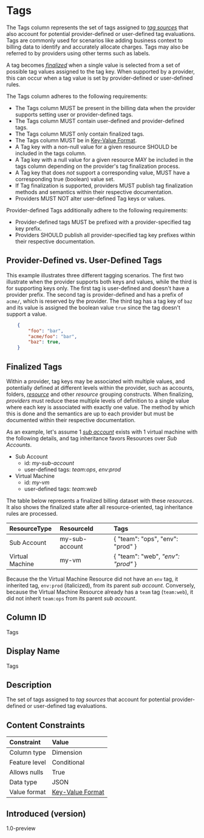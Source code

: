 # Tags

The Tags column represents the set of tags assigned to [*tag sources*](#glossary:tag-source) that also account for potential provider-defined or user-defined tag evaluations. Tags are commonly used for scenarios like adding business context to billing data to identify and accurately allocate charges. Tags may also be referred to by providers using other terms such as labels.

A tag becomes [*finalized*](#glossary:finalized-tag) when a single value is selected from a set of possible tag values assigned to the tag key.  When supported by a provider, this can occur when a tag value is set by provider-defined or user-defined rules.

The Tags column adheres to the following requirements:

* The Tags column MUST be present in the billing data when the provider supports setting user or provider-defined tags.
* The Tags column MUST contain user-defined and provider-defined tags.
* The Tags column MUST only contain finalized tags.
* The Tags column MUST be in [Key-Value Format](#key-valueformat).
* A Tag key with a non-null value for a given resource SHOULD be included in the tags column.
* A Tag key with a null value for a given resource MAY be included in the tags column depending on the provider's tag finalization process.
* A Tag key that does *not* support a corresponding value, MUST have a corresponding true (boolean) value set.
* If Tag finalization is supported, providers MUST publish tag finalization methods and semantics within their respective documentation.
* Providers MUST NOT alter user-defined Tag keys or values.

Provider-defined Tags additionally adhere to the following requirements:

* Provider-defined tags MUST be prefixed with a provider-specified tag key prefix.
* Providers SHOULD publish all provider-specified tag key prefixes within their respective documentation.

## Provider-Defined vs. User-Defined Tags

This example illustrates three different tagging scenarios. The first two illustrate when the provider supports both keys and values, while the third is for supporting keys only. The first tag is user-defined and doesn't have a provider prefix. The second tag is provider-defined and has a prefix of `acme/`, which is reserved by the provider. The third tag has a tag key of `baz` and its value is assigned the boolean value `true` since the tag doesn't support a value.

```json
    {
        "foo": "bar",
        "acme/foo": "bar",
        "baz": true,
    }
```

## Finalized Tags

Within a provider, tag keys may be associated with multiple values, and potentially defined at different levels within the provider, such as accounts, folders, [*resource*](#glossary:resource) and other *resource* grouping constructs. When finalizing, *providers* must reduce these multiple levels of definition to a single value where each key is associated with exactly one value. The method by which this is done and the semantics are up to each provider but must be documented within their respective documentation.

As an example, let's assume 1 [*sub account*](#glossary:sub-account) exists with 1 virtual machine with the following details, and tag inheritance favors Resources over *Sub Accounts*.

* Sub Account
  * id: *my-sub-account*
  * user-defined tags: *team:ops*, *env:prod*
* Virtual Machine
  * id: *my-vm*
  * user-defined tags: *team:web*

The table below represents a finalized billing dataset with these *resources*.  It also shows the finalized state after all resource-oriented, tag inheritance rules are processed.

| ResourceType    | ResourceId     | Tags                                        |
| :---------------| :--------------| :-------------------------------------------|
| Sub Account     | my-sub-account | { "team": "ops", "env": "prod" }            |
| Virtual Machine | my-vm          | { "team": "web", *"env": "prod"* }          |

Because the the Virtual Machine Resource did not have an `env` tag, it inherited tag, `env:prod` (italicized), from its parent *sub account*.  Conversely, because the Virtual Machine Resource already has a `team` tag (`team:web`), it did not inherit `team:ops` from its parent *sub account*.

## Column ID

Tags

## Display Name

Tags

## Description

The set of tags assigned to *tag sources* that account for potential provider-defined or user-defined tag evaluations.

## Content Constraints

|    Constraint   |      Value       |
|:----------------|:-----------------|
| Column type     | Dimension        |
| Feature level   | Conditional      |
| Allows nulls    | True             |
| Data type       | JSON             |
| Value format    | [Key-Value Format](#key-valueformat) |

## Introduced (version)

1.0-preview
